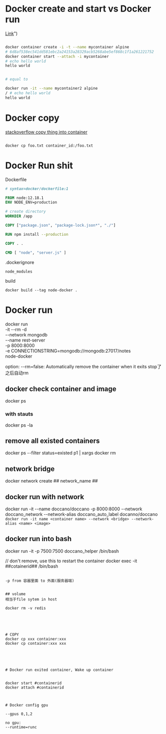 

# Docker create and start vs Docker run

[Link]( ":)")

```bash

docker container create -i -t --name mycontainer alpine
# 6d8af538ec541dd581ebc2a24153a28329acb5268abe5ef868c1f1a261221752
docker container start --attach -i mycontainer
# echo hello world
hello world


# equal to 

docker run -it --name mycontainer2 alpine
/ # echo hello world
hello world
```

# Docker copy


[stackoverflow copy thing into container](https://stackoverflow.com/questions/22907231/how-to-copy-files-from-host-to-docker-container ":)")

```

docker cp foo.txt container_id:/foo.txt

```

# Docker Run shit


Dockerfile
``` DockerFile
# syntax=docker/dockerfile:1

FROM node:12.18.1
ENV NODE_ENV=production

# create directory
WORKDIR /app

COPY ["package.json", "package-lock.json*", "./"]

RUN npm install --production

COPY . .

CMD [ "node", "server.js" ]

```


.dockerignore
```
node_modules
```

build
```
docker build --tag node-docker .
```

# Docker run

 docker run \
  -it --rm -d \
  --network mongodb \
  --name rest-server \
  -p 8000:8000 \
  -e CONNECTIONSTRING=mongodb://mongodb:27017/notes \
  node-docker


option:
--rm=false: Automatically remove the container when it exits
stop了之后自动rm




## docker check container and image
docker ps

### with stauts
docker ps -la

## remove all existed containers
docker ps --filter status=existed p1 | xargs docker rm

## network bridge

docker network create ## network_name ##

## docker run with network

docker run -it --name doccano/doccano -p 8000:8000 --network doccano_network --network-alias doccano_auto_label docanno/doccano
``` docker run -it name <container name> --network <bridge> --network-alias <name> <image> ```


## docker run into bash
docker run -it -p 7500:7500 doccano_helper /bin/bash

// don't remove, use this to restart the container
docker exec -it ##cotainerid## /bin/bash
```

-p from 容器里面 to 外面(服务器端)


## volume
相当于file sytem in host

docker rm -v redis





# COPY
docker cp xxx container:xxx
docker cp container:xxx xxx





# Docker run exited container, Wake up container


docker start #containerid
docker attach #containerid



# Docker config gpu

--gpus 0,1,2

no gpu:
--runtime=runc


